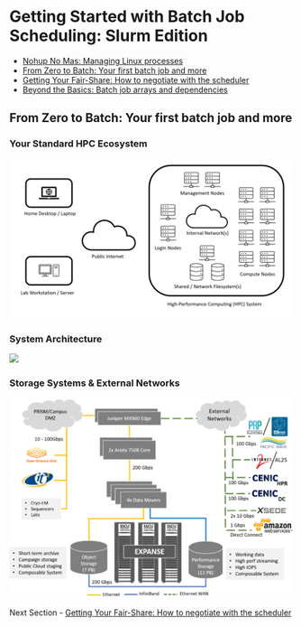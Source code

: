# Getting Started with Batch Job Scheduling: Slurm Edition

- [Nohup No Mas: Managing Linux processes](NOHUP.md)
- [From Zero to Batch: Your first batch job and more](BATCH.md)
- [Getting Your Fair-Share: How to negotiate with the scheduler](FAIRSHARE.md)
- [Beyond the Basics: Batch job arrays and dependencies](BEYOND.md)

## From Zero to Batch: Your first batch job and more

### Your Standard HPC Ecosystem

![standard-hpc-ecosystem](standard-hpc-ecosystem.jpg)

### System Architecture

![](https://www.sdsc.edu/assets/images/expanse_web_banner-1220.jpg)

### Storage Systems & External Networks

![expanse-storage-external-networks](expanse-storage-external-networks.png)


Next Section - [Getting Your Fair-Share: How to negotiate with the scheduler](FAIRSHARE.md)
